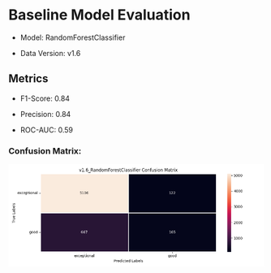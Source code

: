 
# Baseline Model Evaluation

- Model: RandomForestClassifier

- Data Version: v1.6

## Metrics

- F1-Score: 0.84

- Precision: 0.84

- ROC-AUC: 0.59

### Confusion Matrix:

![Confusion matrix](./datav1.6_RandomForestClassifier_confusion_matrix.png)
